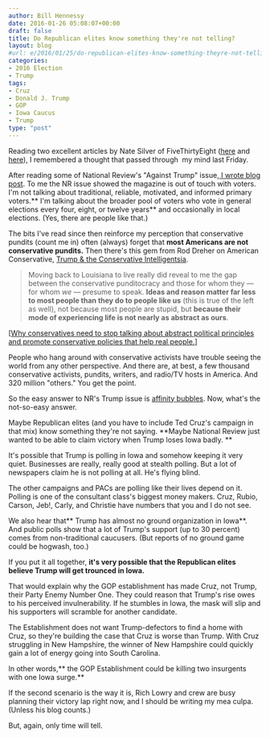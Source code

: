 ```yaml
---
author: Bill Hennessy
date: 2016-01-26 05:08:07+00:00
draft: false
title: Do Republican elites know something they're not telling?
layout: blog
#url: e/2016/01/25/do-republican-elites-know-something-theyre-not-telling/
categories:
- 2016 Election
- Trump
tags:
- Cruz
- Donald J. Trump
- GOP
- Iowa Caucus
- Trump
type: "post"
---
```


Reading two excellent articles by Nate Silver of FiveThirtyEight ([here](https://fivethirtyeight.com/features/one-big-reason-to-be-less-skeptical-of-trump/) and [here](https://fivethirtyeight.com/features/one-big-reason-to-be-less-skeptical-of-trump/)), I remembered a thought that passed through  my mind last Friday.

After reading some of National Review's "Against Trump" issue,[ I wrote blog post](https://hennessysview.com/2016/01/22/trumps-conservative-critics-dont-get-it/). To me the NR issue showed the magazine is out of touch with voters. I'm not talking about traditional, reliable, motivated, and informed primary voters.** I'm talking about the broader pool of voters who vote in general elections every four, eight, or twelve years** and occasionally in local elections. (Yes, there are people like that.)

The bits I've read since then reinforce my perception that conservative pundits (count me in) often (always) forget that **most Americans are not conservative pundits.** Then there's this gem from Rod Dreher on American Conservative, [Trump & the Conservative Intelligentsia](https://www.theamericanconservative.com/dreher/trump-conservative-intelligentsia/).



> Moving back to Louisiana to live really did reveal to me the gap between the conservative punditocracy and those for whom they — for whom _we_ — presume to speak. **Ideas and reason matter far less to most people than they do to people like us** (this is true of the left as well), not because most people are stupid, but **because their mode of experiencing life is not nearly as abstract as ours**.



[[Why conservatives need to stop talking about abstract political principles and promote conservative policies that help real people.](https://hennessysview.com/2015/09/09/why-welfare-reform-must-continue/)]

People who hang around with conservative activists have trouble seeing the world from any other perspective. And there are, at best, a few thousand conservative activists, pundits, writers, and radio/TV hosts in America. And 320 million "others." You get the point.

So the easy answer to NR's Trump issue is [affinity bubbles](https://hennessysview.com/2013/03/07/why-being-wrong-can-be-the-best-policy/). Now, what's the not-so-easy answer.

Maybe Republican elites (and you have to include Ted Cruz's campaign in that mix) know something they're not saying. **Maybe National Review just wanted to be able to claim victory when Trump loses Iowa badly. **

It's possible that Trump is polling in Iowa and somehow keeping it very quiet. Businesses are really, really good at stealth polling. But a lot of newspapers claim he is not polling at all. He's flying blind.

The other campaigns and PACs are polling like their lives depend on it. Polling is one of the consultant class's biggest money makers. Cruz, Rubio, Carson, Jeb!, Carly, and Christie have numbers that you and I do not see.

We also hear that** Trump has almost no ground organization in Iowa**. And public polls show that a lot of Trump's support (up to 30 percent) comes from non-traditional caucusers. (But reports of no ground game could be hogwash, too.)

If you put it all together, **it's very possible that the Republican elites believe Trump will get trounced in Iowa.**

That would explain why the GOP establishment has made Cruz, not Trump, their Party Enemy Number One. They could reason that Trump's rise owes to his perceived invulnerability. If he stumbles in Iowa, the mask will slip and his supporters will scramble for another candidate.

The Establishment does not want Trump-defectors to find a home with Cruz, so they're building the case that Cruz is worse than Trump. With Cruz struggling in New Hampshire, the winner of New Hampshire could quickly gain a lot of energy going into South Carolina.

In other words,** the GOP Establishment could be killing two insurgents with one Iowa surge.**

If the second scenario is the way it is, Rich Lowry and crew are busy planning their victory lap right now, and I should be writing my mea culpa. (Unless his blog counts.)

But, again, only time will tell.
